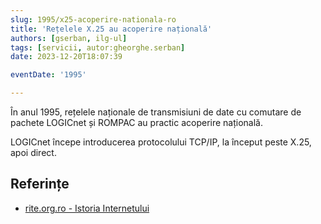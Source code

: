 ```yaml
---
slug: 1995/x25-acoperire-nationala-ro
title: 'Rețelele X.25 au acoperire națională'
authors: [gserban, ilg-ul]
tags: [servicii, autor:gheorghe.serban]
date: 2023-12-20T18:07:39

eventDate: '1995'

---
```


În anul 1995, rețelele naționale de transmisiuni de date cu comutare de pachete
LOGICnet și ROMPAC au practic acoperire națională.

<!-- truncate -->

LOGICnet începe introducerea protocolului TCP/IP, la început peste X.25,
apoi direct.

## Referințe

- [rite.org.ro - Istoria Internetului](https://rite.org.ro/istoria-internetului/)
